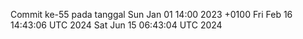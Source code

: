 Commit ke-55 pada tanggal Sun Jan 01 14:00 2023 +0100
Fri Feb 16 14:43:06 UTC 2024
Sat Jun 15 06:43:04 UTC 2024
